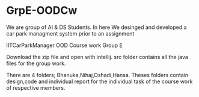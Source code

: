# GrpE-OODCw
We are group of AI &amp; DS Students. In here We desinged and developed a car park managment system prior to an assignment



IITCarParkManager
OOD Course work
Group E

Download the zip file and open with intellij.
src folder contains all the java files for the group work.

There are 4 folders; Bhanuka,Nihaj,Oshadi,Hansa.
Theses folders contain design,code and individual report for the individual task of the course work of respective members.



